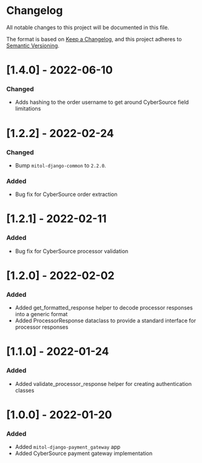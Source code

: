# Changelog
All notable changes to this project will be documented in this file.

The format is based on [Keep a Changelog](https://keepachangelog.com/en/1.0.0/),
and this project adheres to [Semantic Versioning](https://semver.org/spec/v2.0.0.html).

# [1.4.0] - 2022-06-10

### Changed
- Adds hashing to the order username to get around CyberSource field limitations

# [1.2.2] - 2022-02-24

### Changed
- Bump `mitol-django-common` to `2.2.0`.

### Added
- Bug fix for CyberSource order extraction

# [1.2.1] - 2022-02-11

### Added
- Bug fix for CyberSource processor validation 

# [1.2.0] - 2022-02-02

### Added
- Added get_formatted_response helper to decode processor responses into a generic format
- Added ProcessorResponse dataclass to provide a standard interface for processor responses

# [1.1.0] - 2022-01-24

### Added
- Added validate_processor_response helper for creating authentication classes

# [1.0.0] - 2022-01-20

### Added
- Added `mitol-django-payment_gateway` app
- Added CyberSource payment gateway implementation